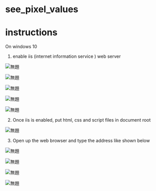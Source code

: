 # see_pixel_values

# instructions

On windows 10

1. enable iis (internet information service ) web server

![無題](https://user-images.githubusercontent.com/56218301/143484778-de3d3c5e-6469-4eac-98e8-29061f7679b6.png)

![無題](https://user-images.githubusercontent.com/56218301/143484872-97a3d7d4-9168-48b5-9c11-9d18aab5298c.png)

![無題](https://user-images.githubusercontent.com/56218301/143484959-f4bfa3e4-aafd-4de0-95c8-b12a92fa6d3a.png)

![無題](https://user-images.githubusercontent.com/56218301/143485095-c84f6d4d-ab1f-44b5-900a-015265d36c65.png)

![無題](https://user-images.githubusercontent.com/56218301/143485252-b73010c1-af0a-45d0-aca3-8f1c4a7bdf5f.png)

2. Once iis is enabled, put html, css and script files in document root

![無題](https://user-images.githubusercontent.com/56218301/143485339-146297d0-cbf2-40d6-bbc8-093596660226.png)

3. Open up the web browser and type the address like shown below

![無題](https://user-images.githubusercontent.com/56218301/143485479-85d5b672-6640-45d8-9ee8-08667d0836c3.png)

![無題](https://user-images.githubusercontent.com/56218301/143485580-58fc556b-a25b-45d9-9365-904566abd43f.png)

![無題](https://user-images.githubusercontent.com/56218301/143485631-40f30d34-d069-4a2b-9f28-6e665ff2ac91.png)

![無題](https://user-images.githubusercontent.com/56218301/143485745-befe2f3a-f3a2-4bb8-90e7-4230ea6668f9.png)















